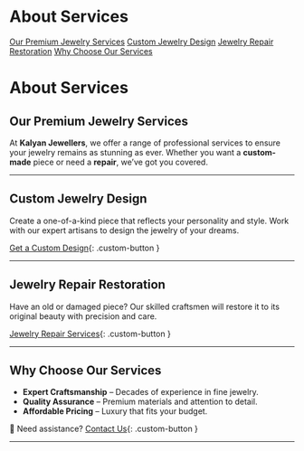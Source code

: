 
# About Services


<div class="sidebar">
  <a href="#our-premium-jewelry-services">Our Premium Jewelry Services</a>
  <a href="#custom-jewelry-design">Custom Jewelry Design</a>
  <a href="#jewelry-repair-restoration">Jewelry Repair  Restoration</a>
  <a href="#why-choose-our-services">Why Choose Our Services</a>
</div>



# **About Services**

## **Our Premium Jewelry Services**  

At **Kalyan Jewellers**, we offer a range of professional services to ensure your jewelry remains as stunning as ever. Whether you want a **custom-made** piece or need a **repair**, we’ve got you covered.

---

##  **Custom Jewelry Design**

Create a one-of-a-kind piece that reflects your personality and style. Work with our expert artisans to design the jewelry of your dreams.  

[Get a Custom Design](custom.md){: .custom-button }

---

##  **Jewelry Repair Restoration** 

Have an old or damaged piece? Our skilled craftsmen will restore it to its original beauty with precision and care.  

[Jewelry Repair Services](repair.md){: .custom-button }

---

##  **Why Choose Our Services**

- **Expert Craftsmanship** – Decades of experience in fine jewelry.  
- **Quality Assurance** – Premium materials and attention to detail.  
- **Affordable Pricing** – Luxury that fits your budget.  

💬 Need assistance? [Contact Us](/map/contact/){: .custom-button  }

---

<style>
.md-button {
    font-size: 1.1rem;
    padding: 10px 20px;
    border-radius: 8px;
}
.md-button--primary {
    background-color: #d4af37;  /* Gold color */
    color: white;
}
.md-button:hover {
    opacity: 0.8;
}
</style>

<style>
/* Slide and highlight heading on hover */
h1:hover,
h2:hover,
h3:hover,
h4:hover,
h5:hover,
h6:hover {
  transform: translateX(4px); /* Slide effect */
  
  transition: all 0.3s ease-in-out;
  cursor: pointer;
  padding-inline: 4px;
  border-radius: 4px;
}


</style>